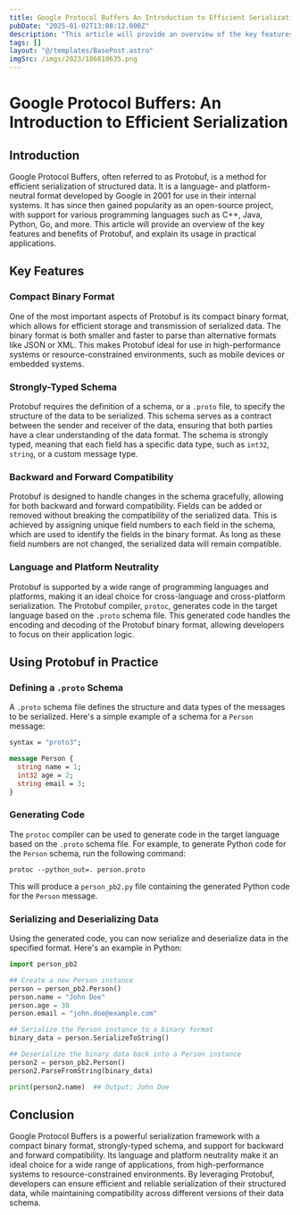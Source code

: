 ```yaml
---
title: Google Protocol Buffers An Introduction to Efficient Serialization
pubDate: "2025-01-02T13:08:12.000Z"
description: "This article will provide an overview of the key features and benefits of Protobuf, and explain its usage in practical applications."
tags: []
layout: "@/templates/BasePost.astro"
imgSrc: /imgs/2023/186810635.png
---
```

# Google Protocol Buffers: An Introduction to Efficient Serialization

## Introduction

Google Protocol Buffers, often referred to as Protobuf, is a method for efficient serialization of structured data. It is a language- and platform-neutral format developed by Google in 2001 for use in their internal systems. It has since then gained popularity as an open-source project, with support for various programming languages such as C++, Java, Python, Go, and more. This article will provide an overview of the key features and benefits of Protobuf, and explain its usage in practical applications.

## Key Features

### Compact Binary Format

One of the most important aspects of Protobuf is its compact binary format, which allows for efficient storage and transmission of serialized data. The binary format is both smaller and faster to parse than alternative formats like JSON or XML. This makes Protobuf ideal for use in high-performance systems or resource-constrained environments, such as mobile devices or embedded systems.

### Strongly-Typed Schema

Protobuf requires the definition of a schema, or a `.proto` file, to specify the structure of the data to be serialized. This schema serves as a contract between the sender and receiver of the data, ensuring that both parties have a clear understanding of the data format. The schema is strongly typed, meaning that each field has a specific data type, such as `int32`, `string`, or a custom message type.

### Backward and Forward Compatibility

Protobuf is designed to handle changes in the schema gracefully, allowing for both backward and forward compatibility. Fields can be added or removed without breaking the compatibility of the serialized data. This is achieved by assigning unique field numbers to each field in the schema, which are used to identify the fields in the binary format. As long as these field numbers are not changed, the serialized data will remain compatible.

### Language and Platform Neutrality

Protobuf is supported by a wide range of programming languages and platforms, making it an ideal choice for cross-language and cross-platform serialization. The Protobuf compiler, `protoc`, generates code in the target language based on the `.proto` schema file. This generated code handles the encoding and decoding of the Protobuf binary format, allowing developers to focus on their application logic.

## Using Protobuf in Practice

### Defining a `.proto` Schema

A `.proto` schema file defines the structure and data types of the messages to be serialized. Here's a simple example of a schema for a `Person` message:

```protobuf
syntax = "proto3";

message Person {
  string name = 1;
  int32 age = 2;
  string email = 3;
}
```

### Generating Code

The `protoc` compiler can be used to generate code in the target language based on the `.proto` schema file. For example, to generate Python code for the `Person` schema, run the following command:

```
protoc --python_out=. person.proto
```

This will produce a `person_pb2.py` file containing the generated Python code for the `Person` message.

### Serializing and Deserializing Data

Using the generated code, you can now serialize and deserialize data in the specified format. Here's an example in Python:

```python
import person_pb2

## Create a new Person instance
person = person_pb2.Person()
person.name = "John Doe"
person.age = 30
person.email = "john.doe@example.com"

## Serialize the Person instance to a binary format
binary_data = person.SerializeToString()

## Deserialize the binary data back into a Person instance
person2 = person_pb2.Person()
person2.ParseFromString(binary_data)

print(person2.name)  ## Output: John Doe
```

## Conclusion

Google Protocol Buffers is a powerful serialization framework with a compact binary format, strongly-typed schema, and support for backward and forward compatibility. Its language and platform neutrality make it an ideal choice for a wide range of applications, from high-performance systems to resource-constrained environments. By leveraging Protobuf, developers can ensure efficient and reliable serialization of their structured data, while maintaining compatibility across different versions of their data schema.
